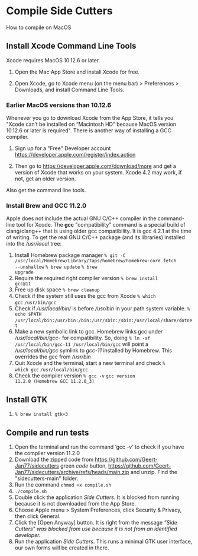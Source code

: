 
# Compile Side Cutters

How to compile on MacOS

## Install Xcode Command Line Tools

Xcode requires MacOS 10.12.6 or later. 
1. Open the Mac App Store and install Xcode for free.

2. Open Xcode, go to Xcode menu (on the menu bar) > Preferences > Downloads, and install Command Line Tools.

### Earlier MacOS versions than 10.12.6

Whenever you go to download Xcode from the App Store, it tells you "Xcode can’t be installed on “Macintosh HD” because MacOS version 10.12.6 or later is required". There is another way of installing a GCC compiler.

1. Sign up for a "Free" Developer account
<https://developer.apple.com/register/index.action>

2. Then go to
<https://developer.apple.com/download/more>
and get a version of Xcode that works on your system. Xcode 4.2 may work, if not, get an older version.

Also get the command line tools.

### Install Brew and GCC 11.2.0

Apple does not include the actual GNU C/C++ compiler in the command-line tool for Xcode. The **gcc** "compatibility" command is a special build of clang/clang++ that is using older gcc compatibility. It is gcc 4.2.1 at the time of writing.
To get the real GNU C/C++ package (and its libraries) installed into the */usr/local* tree:
1. Install Homebrew package manager <code>% git -C /usr/local/Homebrew/Library/Taps/homebrew/homebrew-core fetch --unshallow</code> <code>% brew update</code> <code>% brew upgrade</code>  
2. Require the required right compiler version <code>% brew install gcc@11</code>     
3. Free up disk space <code>% brew cleanup</code>
4. Check if the system still uses the gcc from Xcode <code>% which gcc</code> <code>/usr/bin/gcc</code>      
5. Check if */usr/local/bin/* is before */usr/bin* in your path system variable. <code>% echo $PATH</code> <code>/usr/local/bin:/usr/bin:/bin:/usr/sbin:/sbin:/usr/local/share/dotnet</code>    
6. Make a new symbolic link to gcc. Homebrew links gcc under */usr/local/bin/gcc-<version>* for compatibility. So, doing <code>% ln -sf /usr/local/bin/gcc-11 /usr/local/bin/gcc</code> will point a */usr/local/bin/gcc* symlink to *gcc-11* installed by Homebrew. This overrides the gcc from */usr/bin*
7. Quit Xcode and the terminal, start a new terminal and check <code>% which gcc</code> <code>/usr/local/bin/gcc</code>
8. Check the compiler version <code>% gcc -v</code> <code>gcc version 11.2.0 (Homebrew GCC 11.2.0_3) </code>
        
## Install GTK 
      
1. <code>% brew install gtk+3</code>
        
## Compile and run tests

1.  Open the terminal and run the command ‘gcc -v’ to check if you have the compiler version 11.2.0
2.  Download the zipped code from https://github.com/Geert-Jan77/sidecutters green *code* button, https://github.com/Geert-Jan77/sidecutters/archive/refs/heads/main.zip and unzip. Find the "sidecutters-main" folder.
3.  Run the command <code>chmod +x compile.sh</code>
4.  <code>./compile.sh</code>
5.  Double click the application *Side Cutters*. It is blocked from running because it is not downloaded from the App  Store.
6.  Choose Apple menu > System Preferences, click Security & Privacy, then click General.
7.  Click the [Open Anyway] button. It is right from the message *"Side Cutters" was blocked from use because it is not from an identified developer.*
8.  Run the application *Side Cutters*. This runs a minimal GTK user interface, our own forms will be created in there.
 
